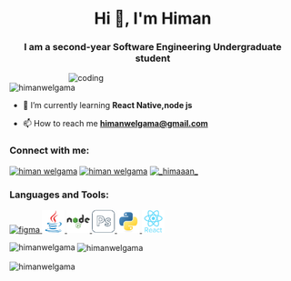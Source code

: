 <h1 align="center">Hi 👋, I'm Himan</h1>
<h3 align="center">I am a second-year Software Engineering Undergraduate student</h3>
<img align="right" alt="coding" width="400" src="https://cdn.dribbble.com/users/1162077/screenshots/3848914/programmer.gif">

<p align="left"> <img src="https://komarev.com/ghpvc/?username=himanwelgama&label=Profile%20views&color=0e75b6&style=flat" alt="himanwelgama" /> </p>

- 🌱 I’m currently learning **React Native,node js**

- 📫 How to reach me **himanwelgama@gmail.com**

<h3 align="left">Connect with me:</h3>
<p align="left">
<a href="https://linkedin.com/in/himan welgama" target="blank"><img align="center" src="https://raw.githubusercontent.com/rahuldkjain/github-profile-readme-generator/master/src/images/icons/Social/linked-in-alt.svg" alt="himan welgama" height="30" width="40" /></a>
<a href="https://fb.com/himan welgama" target="blank"><img align="center" src="https://raw.githubusercontent.com/rahuldkjain/github-profile-readme-generator/master/src/images/icons/Social/facebook.svg" alt="himan welgama" height="30" width="40" /></a>
<a href="https://instagram.com/_himaaan_" target="blank"><img align="center" src="https://raw.githubusercontent.com/rahuldkjain/github-profile-readme-generator/master/src/images/icons/Social/instagram.svg" alt="_himaaan_" height="30" width="40" /></a>
</p>

<h3 align="left">Languages and Tools:</h3>
<p align="left"> <a href="https://www.figma.com/" target="_blank" rel="noreferrer"> <img src="https://www.vectorlogo.zone/logos/figma/figma-icon.svg" alt="figma" width="40" height="40"/> </a> <a href="https://www.java.com" target="_blank" rel="noreferrer"> <img src="https://raw.githubusercontent.com/devicons/devicon/master/icons/java/java-original.svg" alt="java" width="40" height="40"/> </a> <a href="https://nodejs.org" target="_blank" rel="noreferrer"> <img src="https://raw.githubusercontent.com/devicons/devicon/master/icons/nodejs/nodejs-original-wordmark.svg" alt="nodejs" width="40" height="40"/> </a> <a href="https://www.photoshop.com/en" target="_blank" rel="noreferrer"> <img src="https://raw.githubusercontent.com/devicons/devicon/master/icons/photoshop/photoshop-line.svg" alt="photoshop" width="40" height="40"/> </a> <a href="https://www.python.org" target="_blank" rel="noreferrer"> <img src="https://raw.githubusercontent.com/devicons/devicon/master/icons/python/python-original.svg" alt="python" width="40" height="40"/> </a> <a href="https://reactjs.org/" target="_blank" rel="noreferrer"> <img src="https://raw.githubusercontent.com/devicons/devicon/master/icons/react/react-original-wordmark.svg" alt="react" width="40" height="40"/> </a> </p>

<p><img align="left" src="https://github-readme-stats.vercel.app/api/top-langs?username=himanwelgama&show_icons=true&locale=en&layout=compact" alt="himanwelgama" /></p>

<p>&nbsp;<img align="center" src="https://github-readme-stats.vercel.app/api?username=himanwelgama&show_icons=true&locale=en" alt="himanwelgama" /></p>

<p><img align="center" src="https://github-readme-streak-stats.herokuapp.com/?user=himanwelgama&" alt="himanwelgama" /></p>
